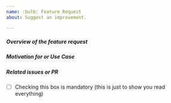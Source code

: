 ```yaml
---
name: :bulb: Feature Request
about: Suggest an improvement.

---
```


##### **Overview of the feature request**

<!-- Explain the feature request -->

##### **Motivation for or Use Case**

<!-- Explain why this new feature is important for you -->

##### **Related issues or PR**

<!-- Has a similar feature request been asked for before? Please search both closed & open issues -->

- [ ] Checking this box is mandatory (this is just to show you read everything)

<!-- Love JHipster? Please consider supporting our collective:
👉  https://opencollective.com/generator-jhipster/donate -->
